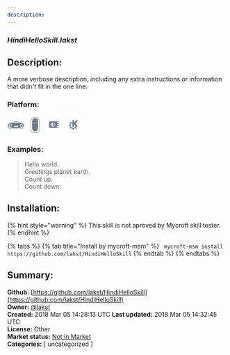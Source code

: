 ```yaml
---
description: 
---
```


### _HindiHelloSkill.lakst_  
## Description:  
A more verbose description, including any extra instructions or
information that didn't fit in the one line.  
  
  
### Platform:  
 ![Mark I](../.gitbook/assets/mark-1-icon.png)  ![Mark II](../.gitbook/assets/mark-2-icon.png)  ![Picroft](../.gitbook/assets/picroft-icon.png)  ![plasmoid](../.gitbook/assets/kde.png)   
### Examples:  
> Hello world.  
> Greetings planet earth.  
> Count up.  
> Count down.  
  
## Installation:  
{% hint style="warning" %}
This skill is not aproved by Mycroft skill tester.
{% endhint %}
    
{% tabs %}
{% tab title="Install by mycroft-msm" %}
``` mycroft-msm install https://github.com/lakst/HindiHelloSkill```
{% endtab %}
  {% endtabs %}
    
## Summary:  
**Github:** [https://github.com/lakst/HindiHelloSkill](https://github.com/lakst/HindiHelloSkill)  
**Owner:** [@lakst](https://github.com/lakst)  
**Created:** 2018 Mar 05 14:28:13 UTC  **Last updated:** 2018 Mar 05 14:32:45 UTC  
**License:** Other  
**Market status:** [Not in Market](https://market.mycroft.ai/skill/)  
**Categories:** [ uncategorized ]   
